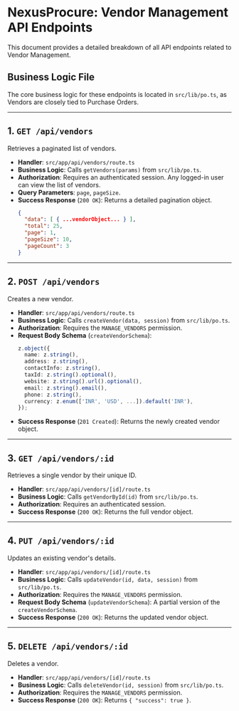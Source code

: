 # NexusProcure: Vendor Management API Endpoints

This document provides a detailed breakdown of all API endpoints related to Vendor Management.

## Business Logic File
The core business logic for these endpoints is located in `src/lib/po.ts`, as Vendors are closely tied to Purchase Orders.

---

## 1. `GET /api/vendors`

Retrieves a paginated list of vendors.

*   **Handler**: `src/app/api/vendors/route.ts`
*   **Business Logic**: Calls `getVendors(params)` from `src/lib/po.ts`.
*   **Authorization**: Requires an authenticated session. Any logged-in user can view the list of vendors.
*   **Query Parameters**: `page`, `pageSize`.
*   **Success Response** (`200 OK`): Returns a detailed pagination object.
    ```json
    {
      "data": [ { ...vendorObject... } ],
      "total": 25,
      "page": 1,
      "pageSize": 10,
      "pageCount": 3
    }
    ```

---

## 2. `POST /api/vendors`

Creates a new vendor.

*   **Handler**: `src/app/api/vendors/route.ts`
*   **Business Logic**: Calls `createVendor(data, session)` from `src/lib/po.ts`.
*   **Authorization**: Requires the `MANAGE_VENDORS` permission.
*   **Request Body Schema** (`createVendorSchema`):
    ```typescript
    z.object({
      name: z.string(),
      address: z.string(),
      contactInfo: z.string(),
      taxId: z.string().optional(),
      website: z.string().url().optional(),
      email: z.string().email(),
      phone: z.string(),
      currency: z.enum(['INR', 'USD', ...]).default('INR'),
    });
    ```
*   **Success Response** (`201 Created`): Returns the newly created vendor object.

---

## 3. `GET /api/vendors/:id`

Retrieves a single vendor by their unique ID.

*   **Handler**: `src/app/api/vendors/[id]/route.ts`
*   **Business Logic**: Calls `getVendorById(id)` from `src/lib/po.ts`.
*   **Authorization**: Requires an authenticated session.
*   **Success Response** (`200 OK`): Returns the full vendor object.

---

## 4. `PUT /api/vendors/:id`

Updates an existing vendor's details.

*   **Handler**: `src/app/api/vendors/[id]/route.ts`
*   **Business Logic**: Calls `updateVendor(id, data, session)` from `src/lib/po.ts`.
*   **Authorization**: Requires the `MANAGE_VENDORS` permission.
*   **Request Body Schema** (`updateVendorSchema`): A partial version of the `createVendorSchema`.
*   **Success Response** (`200 OK`): Returns the updated vendor object.

---

## 5. `DELETE /api/vendors/:id`

Deletes a vendor.

*   **Handler**: `src/app/api/vendors/[id]/route.ts`
*   **Business Logic**: Calls `deleteVendor(id, session)` from `src/lib/po.ts`.
*   **Authorization**: Requires the `MANAGE_VENDORS` permission.
*   **Success Response** (`200 OK`): Returns `{ "success": true }`.
